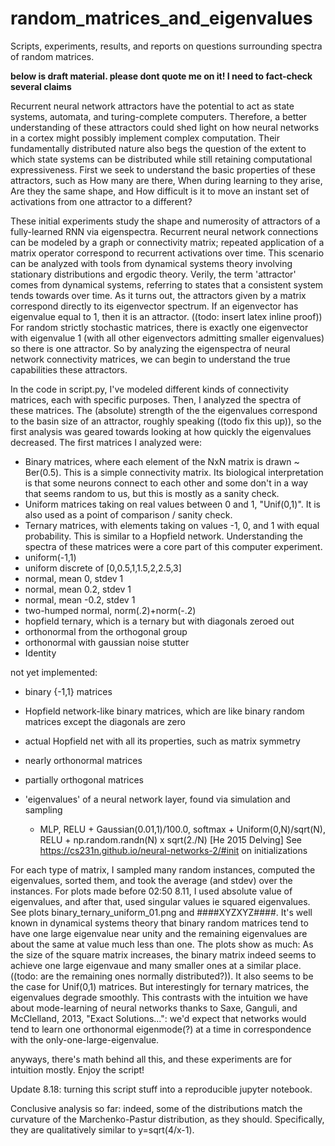 # random_matrices_and_eigenvalues
Scripts, experiments, results, and reports on questions surrounding spectra of random matrices.

**below is draft material. please dont quote me on it! I need to fact-check several claims**

Recurrent neural network attractors have the potential to act as state systems, automata, and turing-complete computers. Therefore, a better understanding of these attractors could shed light on how neural networks in a cortex might possibly implement complex computation. Their fundamentally distributed nature also begs the question of the extent to which state systems can be distributed while still retaining computational expressiveness. First we seek to understand the basic properties of these attractors, such as How many are there, When during learning to they arise, Are they the same shape, and How difficult is it to move an instant set of activations from one attractor to a different?

These initial experiments study the shape and numerosity of attractors of a fully-learned RNN via eigenspectra. Recurrent neural network connections can be modeled by a graph or connectivity matrix; repeated application of a matrix operator correspond to recurrent activations over time. This scenario can be analyzed with tools from dynamical systems theory involving stationary distributions and ergodic theory. Verily, the term 'attractor' comes from dynamical systems, referring to states that a consistent system tends towards over time. As it turns out, the attractors given by a matrix correspond directly to its eigenvector spectrum. If an eigenvector has eigenvalue equal to 1, then it is an attractor. ((todo: insert latex inline proof)) For random strictly stochastic matrices, there is exactly one eigenvector with eigenvalue 1 (with all other eigenvectors admitting smaller eigenvalues) so there is one attractor. So by analyzing the eigenspectra of neural network connectivity matrices, we can begin to understand the true capabilities these attractors. 

In the code in script.py, I've modeled different kinds of connectivity matrices, each with specific purposes. Then, I analyzed the spectra of these matrices. The (absolute) strength of the the eigenvalues correspond to the basin size of an attractor, roughly speaking ((todo fix this up)), so the first analysis was geared towards looking at how quickly the eigenvalues decreased. The first matrices I analyzed were:
 - Binary matrices, where each element of the NxN matrix is drawn ~ Ber(0.5). This is a simple connectivity matrix. Its biological interpretation is that some neurons connect to each other and some don't in a way that seems random to us, but this is mostly as a sanity check.
 - Uniform matrices taking on real values between 0 and 1, "Unif(0,1)". It is also used as a point of comparison / sanity check.
 - Ternary matrices, with elements taking on values -1, 0, and 1 with equal probability. This is similar to a Hopfield network. Understanding the spectra of these matrices were a core part of this computer experiment.
 - uniform(-1,1)
 - uniform discrete of [0,0.5,1,1.5,2,2.5,3]
 - normal, mean 0, stdev 1
 - normal, mean 0.2, stdev 1
 - normal, mean -0.2, stdev 1
 - two-humped normal, norm(.2)+norm(-.2)
 - hopfield ternary, which is a ternary but with diagonals zeroed out
 - orthonormal from the orthogonal group
 - orthonormal with gaussian noise stutter
 - Identity
 

 not yet implemented:
 - binary {-1,1} matrices
 - Hopfield network-like binary matrices, which are like binary random matrices except the diagonals are zero
 - actual Hopfield net with all its properties, such as matrix symmetry
 - nearly orthonormal matrices 
 - partially orthogonal matrices

 - 'eigenvalues' of a neural network layer, found via simulation and sampling
   - MLP, RELU + Gaussian(0.01,1)/100.0, softmax + Uniform(0,N)/sqrt(N), RELU + np.random.randn(N) x sqrt(2./N) [He 2015 Delving]
     See https://cs231n.github.io/neural-networks-2/#init on initializations

For each type of matrix, I sampled many random instances, computed the eigenvalues, sorted them, and took the average (and stdev) over the instances. For plots made before 02:50 8.11, I used absolute value of eigenvalues, and after that, used singular values ie squared eigenvalues. See plots binary_ternary_uniform_01.png and ####XYZXYZ####. It's well known in dynamical systems theory that binary random matrices tend to have one large eigenvalue near unity and the remaining eigenvalues are about the same at value much less than one. The plots show as much: As the size of the square matrix increases, the binary matrix indeed seems to achieve one large eigenvaue and many smaller ones at a similar place. ((todo: are the remaining ones normally distributed?)). It also seems to be the case for Unif(0,1) matrices. But interestingly for ternary matrices, the eigenvalues degrade smoothly. This contrasts with the intuition we have about mode-learning of neural networks thanks to Saxe, Ganguli, and McClelland, 2013, "Exact Solutions...": we'd expect that networks would tend to learn one orthonormal eigenmode(?) at a time in correspondence with the only-one-large-eigenvalue.

anyways, there's math behind all this, and these experiments are for intuition mostly. Enjoy the script!


Update 8.18: turning this script stuff into a reproducible jupyter notebook.


Conclusive analysis so far: indeed, some of the distributions match the curvature of the Marchenko-Pastur distribution, as they should. Specifically, they are qualitatively similar to y=sqrt(4/x-1).

